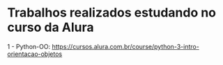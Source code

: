 <h1>Trabalhos realizados estudando no curso da Alura</h1>

1 - Python-OO: https://cursos.alura.com.br/course/python-3-intro-orientacao-objetos
